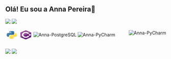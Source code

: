 ## Olá! Eu sou a Anna Pereira🌸

<div class="image-container">
  <img src="https://github-readme-stats.vercel.app/api?username=annaplima&show_icons=true&theme=radical&include_all_commit=true&count_private=true" width="50%" />
  <img src="https://github-readme-stats.vercel.app/api/top-langs/?username=annaplima&layout=compact&theme=radical" width="38%" />
</div>

<div style="display: inline_block"><br>
  <img align="center" alt="Anna-Python" height="30" width="40" src="https://raw.githubusercontent.com/devicons/devicon/master/icons/python/python-original.svg">
  <img align="center" alt="Anna-Csharp" height="30" width="40" src="https://raw.githubusercontent.com/devicons/devicon/master/icons/csharp/csharp-original.svg">
  <img align ="center" alt="Anna-PostgreSQL" height="40" width="40" src="https://cdn.jsdelivr.net/gh/devicons/devicon/icons/postgresql/postgresql-original.svg"/>
  <img align ="center" alt="Anna-PyCharm" height="40" width="40" src="https://cdn.jsdelivr.net/gh/devicons/devicon/icons/pycharm/pycharm-original.svg"/>
  <img align ="right" alt="Anna-PyCharm" src="https://i.pinimg.com/originals/e5/03/a1/e503a13a8255231f69915bf2c4671dda.gif"/>
</div>

  ##
<div> 
<a href = "mailto:abeatrizplima@gmail.com"><img src="https://img.shields.io/badge/-Gmail-%23333?style=for-the-badge&logo=gmail&logoColor=white" target="_blank"></a>
<a href = "https://www.linkedin.com/in/anna-beatriz-pereira-lima/" target="_blank"><img src="https://img.shields.io/badge/-LinkedIn-%230077B5?style=for-the-badge&logo=linkedin&logoColor=white" target="_blank"></a> 
</div>
 
  
